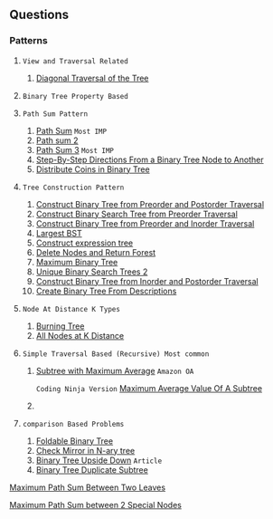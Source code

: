 ## Questions

### Patterns
1. `View and Traversal Related`
   1. [Diagonal Traversal of the Tree](https://practice.geeksforgeeks.org/problems/diagonal-traversal-of-binary-tree/1?utm_source=gfg&utm_medium=article&utm_campaign=bottom_sticky_on_article)
      
2. `Binary Tree Property Based`

3. `Path Sum Pattern`
    1. [Path Sum](https://leetcode.com/problems/path-sum/)  `Most IMP`
    2. [Path sum 2](https://leetcode.com/problems/path-sum-ii/)
    3. [Path Sum 3](https://leetcode.com/problems/path-sum-iii/)  `Most IMP`
    4. [Step-By-Step Directions From a Binary Tree Node to Another](https://tinyl.io/7c4Q)   
    5. [Distribute Coins in Binary Tree](https://tinyl.io/82rs)

4. `Tree Construction Pattern`
    1. [Construct Binary Tree from Preorder and Postorder Traversal](https://tinyl.io/83HH)
    2. [Construct Binary Search Tree from Preorder Traversal](https://tinyl.io/83HI)
    3. [Construct Binary Tree from Preorder and Inorder Traversal](https://leetcode.com/problems/construct-binary-tree-from-preorder-and-inorder-traversal/)
    4. [Largest BST](https://tinyl.io/70TS)
    5. [Construct expression tree](https://practice.geeksforgeeks.org/problems/construct-an-expression-tree/1?page=3&difficulty[]=1&category[]=Tree&sortBy=submissions)
    6. [Delete Nodes and Return Forest](https://tinyl.io/7hiY)
    7. [Maximum Binary Tree](https://leetcode.com/problems/maximum-binary-tree/description/)
    8. [Unique Binary Search Trees 2](https://tinyl.io/7z4f)
    9. [Construct Binary Tree from Inorder and Postorder Traversal](https://tinyl.io/85fW)
   10. [Create Binary Tree From Descriptions](https://tinyl.io/874Q)


5. `Node At Distance K Types`
    1. [Burning Tree](https://practice.geeksforgeeks.org/problems/burning-tree/1)
    2. [All Nodes at K Distance](https://leetcode.com/problems/all-nodes-distance-k-in-binary-tree/description/)

6. `Simple Traversal Based (Recursive) Most common`
    1. [Subtree with Maximum Average](https://leetcode.com/discuss/interview-question/349617) `Amazon OA`
       
       `Coding Ninja Version`   [Maximum Average Value Of A Subtree](https://tinyl.io/9mZH)
    2. 

 7. `comparison Based Problems`
     1. [Foldable Binary Tree](https://practice.geeksforgeeks.org/problems/foldable-binary-tree/1?page=2&difficulty[]=1&category[]=Tree&sortBy=submissions)
    2. [Check Mirror in N-ary tree](https://practice.geeksforgeeks.org/problems/check-mirror-in-n-ary-tree1528/1?page=2&difficulty[]=1&category[]=Tree&sortBy=submissions)
    3. [Binary Tree Upside Down](https://tinyl.io/7kWO) `Article`
    4. [Binary Tree Duplicate Subtree](https://leetcode.com/problems/find-duplicate-subtrees/description/)


[Maximum Path Sum Between Two Leaves](https://tinyl.io/9mb8)

[Maximum Path Sum between 2 Special Nodes](https://www.geeksforgeeks.org/problems/maximum-path-sum/0)
